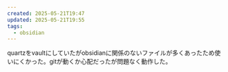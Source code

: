 ```yaml
---
created: 2025-05-21T19:47
updated: 2025-05-21T19:55
tags:
  - obsidian
---
```

quartzをvaultにしていたがobsidianに関係のないファイルが多くあったため使いにくかった。gitが動くか心配だったが問題なく動作した。

